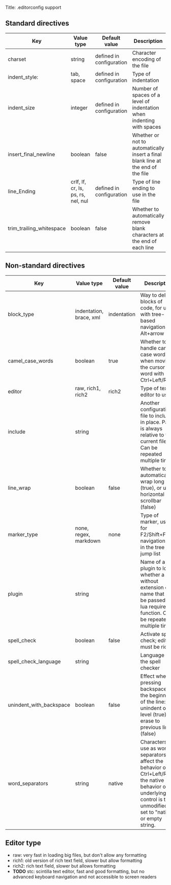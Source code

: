 Title: .editorconfig support

## Standard directives

Key | Value type | Default value | Description
-----|-----|-----|-----
charset | string | defined in configuration | Character encoding of the file
indent_style: | tab, space | defined in configuration | Type of indentation
indent_size | integer | defined in configuration  | Number of spaces of a level of indentation when indenting with spaces
insert_final_newline | boolean | false | Whether or not to automatically insert a final blank line at the end of the file
line_Ending | crlf, lf, cr, ls, ps, rs, nel, nul | defined in configuration  | Type of line ending to use in the file
trim_trailing_whitespace | boolean | false | Whether to automatically remove blank characters at the end of each line

## Non-standard directives

Key | Value type | Default value | Description
-----|-----|-----|-----
block_type | indentation, brace, xml | indentation | Way to delimit blocks of code, for use with tree-based navigation with Alt+arrow keys
camel_case_words | boolean | true | Whether to handle camel case words when moving the cursor by word with Ctrl+Left/Right
editor | raw, rich1, rich2 | rich2 | Type of text editor to use
include | string | | Another configuration file to include in place. Path is always relative to the current file. Can be repeated multiple times.
line_wrap | boolean | false | Whether to automatically wrap long lines (true), or use horizontal scrollbar (false)
marker_type | none, regex, markdown | none | Type of marker, used for F2/Shift+F2 navigation and in the tree jump list
plugin | string | | Name of a plugin to load, whether a DLL without extension or a name that will be passed to lua require() function. Can be repeated multiple times.
spell_check | boolean | false | Activate spell check; editor must be rich2
spell_check_language | string | | Language of the spell checker
unindent_with_backspace | boolean | false | Effect when pressing backspace at the beginning of the line: unindent one level (true) or erase to previous line (false)
word_separators | string | native | Characters to use as word separators, affect the behavior of Ctrl+Left/Right; the native behavior of the underlying control is taken unmodified if set to "native" or empty string.


## Editor type
- raw: very fast in loading big files, but don't allow any formatting
- rich1: old version of rich text field, slower but allow formatting
- rich2: rich text field, slower but allows formatting
- **TODO** stc: scintilla text editor, fast and good formatting, but no advanced keyboard navigation and not accessible to screen readers


